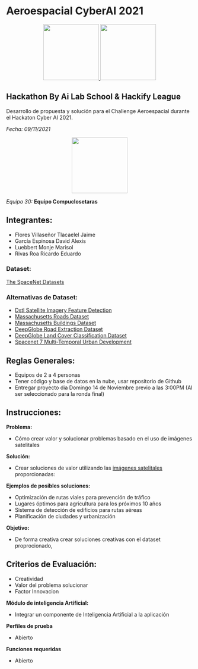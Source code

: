 

# Aeroespacial CyberAI 2021
<p align="center">
<a href="https://spacenet.ai/sn6-challenge/"><img src="https://spacenet.ai/wp-content/uploads/2020/02/SN6-main-image-300x300.png" width="150"/> </a>
<a href="https://spacenet.ai/sn6-challenge/"><img src="https://spacenet.ai/wp-content/uploads/2020/02/SN6-image-4-300x300.png" width="150"/> </a>  
</p>


## Hackathon By Ai Lab School & Hackify League 
Desarrollo de propuesta y solución para el Challenge Aeroespacial durante el Hackaton Cyber AI 2021.

_Fecha: 09/11/2021_

<p align="center">
<a href="https://dataton2021.plataformadigitalnacional.org/preguntas-frecuentes/"><img src="https://user-images.githubusercontent.com/21961197/142713836-6caef6b2-cc26-426b-a5ac-61d33b5fea77.png" width="150"/> </a>
</p>

_Equipo 30:_
**Equipo Compuclosetaras** 

## Integrantes:
* Flores Villaseñor Tlacaelel Jaime
* García Espinosa David Alexis
* Luebbert Monje Marisol
* Rivas Roa Ricardo Eduardo



### Dataset:

[The SpaceNet Datasets](https://spacenet.ai/datasets/)

### Alternativas de Dataset:

* [Dstl Satellite Imagery Feature Detection](https://www.kaggle.com/c/dstl-satellite-imagery-feature-detection)
* [Massachusetts Roads Dataset](https://www.kaggle.com/balraj98/massachusetts-roads-dataset)
* [Massachusetts Buildings Dataset](https://www.kaggle.com/balraj98/massachusetts-buildings-dataset)
* [DeepGlobe Road Extraction Dataset](https://www.kaggle.com/balraj98/deepglobe-road-extraction-dataset)
* [DeepGlobe Land Cover Classification Dataset](https://www.kaggle.com/balraj98/deepglobe-land-cover-classification-dataset)
* [Spacenet 7 Multi-Temporal Urban Development](https://www.kaggle.com/amerii/spacenet-7-multitemporal-urban-development)

## Reglas  Generales:

* Equipos de 2 a 4 personas
* Tener código y base de datos en la nube, usar repositorio de Github
* Entregar proyecto dia Domingo 14 de Noviembre previo a las 3:00PM (Al ser seleccionado para la ronda final)

## Instrucciones:

**Problema:**

* Cómo crear valor y solucionar problemas basado en el uso de imágenes satelitales

**Solución:**
* Crear soluciones de valor utilizando las [imágenes satelitales](https://spacenet.ai/datasets/) proporcionadas:

**Ejemplos de posibles soluciones:**

* Optimización de rutas viales para prevención de tráfico
* Lugares óptimos para agricultura para los próximos 10 años
* Sistema de detección de edificios para rutas aéreas
* Planificación de ciudades y urbanización

**Objetivo:**
* De forma creativa crear soluciones creativas con el dataset proprocionado,


## **Criterios de Evaluación:**
* Creatividad
* Valor del problema  solucionar
* Factor Innovacion


**Módulo de inteligencia Artificial:**
* Integrar un componente de Inteligencia Artificial a la aplicación


**Perfiles de prueba**
* Abierto

**Funciones requeridas**
* Abierto
